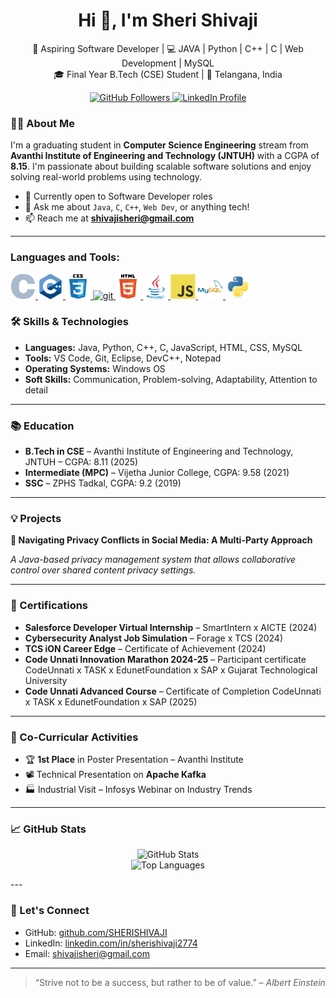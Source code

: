 <h1 align="center">Hi 👋, I'm Sheri Shivaji</h1>

<p align="center">
  🚀 Aspiring Software Developer | 💻 JAVA | Python | C++ | C | Web Development | MySQL<br>
  🎓 Final Year B.Tech (CSE) Student | 📍 Telangana, India
</p>
<p align="center">
  <a href="https://github.com/SHERISHIVAJI" target="_blank">
    <img src="https://img.shields.io/github/followers/SHERISHIVAJI?label=Follow&style=social" alt="GitHub Followers" />
  </a>
  <a href="https://www.linkedin.com/in/sherishivaji2774/" target="_blank">
    <img src="https://img.shields.io/badge/LinkedIn-blue?style=flat&logo=linkedin&labelColor=blue" alt="LinkedIn Profile" />
  </a>
</p>

### 🧑‍🎓 About Me

I'm a graduating student in **Computer Science Engineering** stream from **Avanthi Institute of Engineering and Technology (JNTUH)** with a CGPA of **8.15**. I'm passionate about building scalable software solutions and enjoy solving real-world problems using technology.
- 🔭 Currently open to Software Developer roles
- 💬 Ask me about `Java`, `C`, `C++`, `Web Dev`, or anything tech!
- 📫 Reach me at **shivajisheri@gmail.com**
---
<h3 align="left">Languages and Tools:</h3>
<p align="left"> <a href="https://www.cprogramming.com/" target="_blank" rel="noreferrer"> <img src="https://raw.githubusercontent.com/devicons/devicon/master/icons/c/c-original.svg" alt="c" width="40" height="40"/> </a> <a href="https://www.w3schools.com/cpp/" target="_blank" rel="noreferrer"> <img src="https://raw.githubusercontent.com/devicons/devicon/master/icons/cplusplus/cplusplus-original.svg" alt="cplusplus" width="40" height="40"/> </a> <a href="https://www.w3schools.com/css/" target="_blank" rel="noreferrer"> <img src="https://raw.githubusercontent.com/devicons/devicon/master/icons/css3/css3-original-wordmark.svg" alt="css3" width="40" height="40"/> </a> <a href="https://git-scm.com/" target="_blank" rel="noreferrer"> <img src="https://www.vectorlogo.zone/logos/git-scm/git-scm-icon.svg" alt="git" width="40" height="40"/> </a> <a href="https://www.w3.org/html/" target="_blank" rel="noreferrer"> <img src="https://raw.githubusercontent.com/devicons/devicon/master/icons/html5/html5-original-wordmark.svg" alt="html5" width="40" height="40"/> </a> <a href="https://www.java.com" target="_blank" rel="noreferrer"> <img src="https://raw.githubusercontent.com/devicons/devicon/master/icons/java/java-original.svg" alt="java" width="40" height="40"/> </a> <a href="https://developer.mozilla.org/en-US/docs/Web/JavaScript" target="_blank" rel="noreferrer"> <img src="https://raw.githubusercontent.com/devicons/devicon/master/icons/javascript/javascript-original.svg" alt="javascript" width="40" height="40"/> </a> <a href="https://www.mysql.com/" target="_blank" rel="noreferrer"> <img src="https://raw.githubusercontent.com/devicons/devicon/master/icons/mysql/mysql-original-wordmark.svg" alt="mysql" width="40" height="40"/> </a> <a href="https://www.python.org" target="_blank" rel="noreferrer"> <img src="https://raw.githubusercontent.com/devicons/devicon/master/icons/python/python-original.svg" alt="python" width="40" height="40"/> </a> </p>

### 🛠️ Skills & Technologies
- **Languages:** Java, Python, C++, C, JavaScript, HTML, CSS, MySQL
- **Tools:** VS Code, Git, Eclipse, DevC++, Notepad
- **Operating Systems:** Windows OS
- **Soft Skills:** Communication, Problem-solving, Adaptability, Attention to detail
---
### 📚 Education
- **B.Tech in CSE** – Avanthi Institute of Engineering and Technology, JNTUH – CGPA: 8.11 (2025)
- **Intermediate (MPC)** – Vijetha Junior College, CGPA: 9.58 (2021)
- **SSC** – ZPHS Tadkal, CGPA: 9.2 (2019)
---
### 💡 Projects

**🔐 Navigating Privacy Conflicts in Social Media: A Multi-Party Approach**  

*A Java-based privacy management system that allows collaborative control over shared content privacy settings.*

---
### 📜 Certifications
- **Salesforce Developer Virtual Internship** – SmartIntern x AICTE (2024)
- **Cybersecurity Analyst Job Simulation** – Forage x TCS (2024)
- **TCS iON Career Edge** – Certificate of Achievement (2024)
- **Code Unnati Innovation Marathon 2024-25** – Participant certificate CodeUnnati x TASK x EdunetFoundation x SAP x Gujarat Technological University
- **Code Unnati Advanced Course** – Certificate of Completion CodeUnnati x TASK x EdunetFoundation x SAP (2025)
---
### 🎤 Co-Curricular Activities
- 🏆 **1st Place** in Poster Presentation – Avanthi Institute
- 📽️ Technical Presentation on **Apache Kafka**
- 🏭 Industrial Visit – Infosys Webinar on Industry Trends

---
### 📈 GitHub Stats
<p align="center">
  <img src="https://github-readme-stats.vercel.app/api?username=SHERISHIVAJI&show_icons=true&theme=tokyonight" alt="GitHub Stats" />
  <br>
  <img src="https://github-readme-stats.vercel.app/api/top-langs/?username=SHERISHIVAJI&layout=compact&theme=tokyonight" alt="Top Languages" />
</p>
---

### 🔗 Let's Connect
- GitHub: [github.com/SHERISHIVAJI](https://github.com/SHERISHIVAJI)
- LinkedIn: [linkedin.com/in/sherishivaji2774](https://www.linkedin.com/in/sherishivaji2774/)
- Email: shivajisheri@gmail.com
---
> “Strive not to be a success, but rather to be of value.” – *Albert Einstein*
